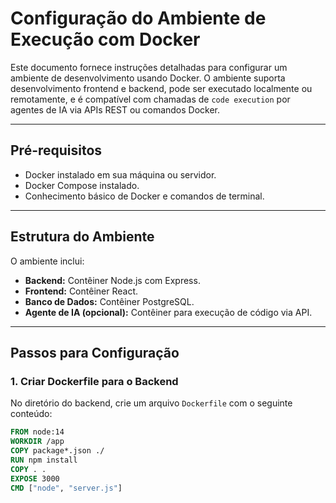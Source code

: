 # Configuração do Ambiente de Execução com Docker

Este documento fornece instruções detalhadas para configurar um ambiente de desenvolvimento usando Docker. O ambiente suporta desenvolvimento frontend e backend, pode ser executado localmente ou remotamente, e é compatível com chamadas de `code execution` por agentes de IA via APIs REST ou comandos Docker.

---

## Pré-requisitos
- Docker instalado em sua máquina ou servidor.
- Docker Compose instalado.
- Conhecimento básico de Docker e comandos de terminal.

---

## Estrutura do Ambiente
O ambiente inclui:
- **Backend:** Contêiner Node.js com Express.
- **Frontend:** Contêiner React.
- **Banco de Dados:** Contêiner PostgreSQL.
- **Agente de IA (opcional):** Contêiner para execução de código via API.

---

## Passos para Configuração

### 1. Criar Dockerfile para o Backend
No diretório do backend, crie um arquivo `Dockerfile` com o seguinte conteúdo:
```dockerfile
FROM node:14
WORKDIR /app
COPY package*.json ./
RUN npm install
COPY . .
EXPOSE 3000
CMD ["node", "server.js"]
